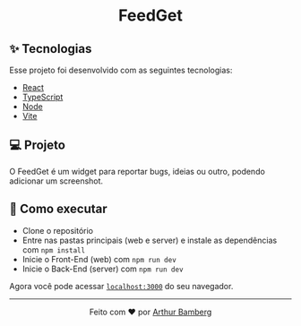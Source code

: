 <h1 align="center">
  FeedGet
</h1>

## ✨ Tecnologias

Esse projeto foi desenvolvido com as seguintes tecnologias:

- [React](https://reactjs.org)
- [TypeScript](https://www.typescriptlang.org/)
- [Node](https://nodejs.org/)
- [Vite](https://vitejs.dev/)

## 💻 Projeto

O FeedGet é um widget para reportar bugs, ideias ou outro, podendo adicionar um screenshot.
## 🚀 Como executar

- Clone o repositório
- Entre nas pastas principais (web e server) e instale as dependências com `npm install`
- Inicie o Front-End (web) com `npm run dev`
- Inicie o Back-End (server) com `npm run dev`

Agora você pode acessar [`localhost:3000`](http://localhost:3000) do seu navegador.

---

<div align="center">
  Feito com ♥ por <a href="https://github.com/Arthur-Bamberg">Arthur Bamberg<a>
<div>